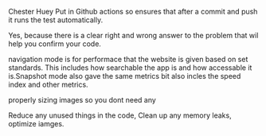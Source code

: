 Chester Huey
Put in Github actions so ensures that after a commit and push it runs the test automatically.

Yes, because there is a clear right and wrong answer to the problem that wil help you confirm your code.

navigation mode is for performace that the website is given based on set standards. This includes how searchable the app is and how accessable it is.Snapshot mode also gave the same metrics bit also incles the speed index and other metrics.

properly sizing images so you dont need any 


Reduce any unused things in the code, Clean up any memory leaks, optimize iamges.

